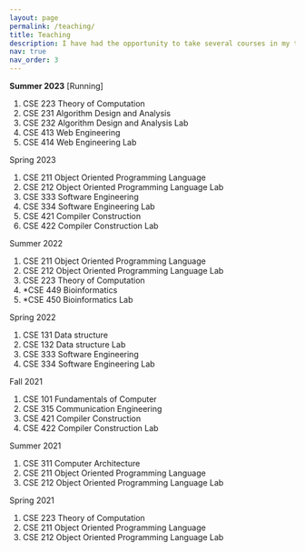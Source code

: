 ```yaml
---
layout: page
permalink: /teaching/
title: Teaching
description: I have had the opportunity to take several courses in my teaching career, which are listed below. I have mostly taken Compiler Construction, Theory of Computation, and Software Engineering in different semesters. However, I have enjoyed every course and endeavour to teach and learn new knowledge to the students. <b> *  indicates the contemporary course of the program.</b>
nav: true
nav_order: 3
---
```

<b>Summer 2023</b> [Running]
1. CSE 223 Theory of Computation
2. CSE 231 Algorithm Design and Analysis
3. CSE 232 Algorithm Design and Analysis Lab
4. CSE 413 Web Engineering
5. CSE 414 Web Engineering Lab

Spring 2023
1. CSE 211 Object Oriented Programming Language
2. CSE 212 Object Oriented Programming Language Lab
3. CSE 333 Software Engineering
4. CSE 334 Software Engineering Lab
5. CSE 421 Compiler Construction
6. CSE 422 Compiler Construction Lab

Summer 2022
1. CSE 211 Object Oriented Programming Language
2. CSE 212 Object Oriented Programming Language Lab
3. CSE 223 Theory of Computation
4. *CSE 449 Bioinformatics
5. *CSE 450 Bioinformatics Lab

Spring 2022
1. CSE 131 Data structure
2. CSE 132 Data structure Lab
3. CSE 333 Software Engineering
4. CSE 334 Software Engineering Lab

Fall 2021
1. CSE 101 Fundamentals of Computer
2. CSE 315 Communication Engineering
3. CSE 421 Compiler Construction
4. CSE 422 Compiler Construction Lab

Summer 2021
1. CSE 311 Computer Architecture
2. CSE 211 Object Oriented Programming Language
3. CSE 212 Object Oriented Programming Language Lab

Spring 2021
1. CSE 223 Theory of Computation
2. CSE 211 Object Oriented Programming Language
3. CSE 212 Object Oriented Programming Language Lab






